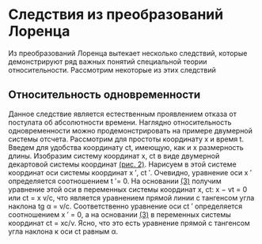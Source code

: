 # Следствия из преобразований Лоренца
Из преобразований Лоренца вытекает несколько следствий, которые демонстрируют ряд важных понятий специальной теории относительности. Рассмотрим некоторые из этих следствий
## Относительность одновременности
Данное следствие является естественным проявлением отказа от постулата об абсолютности времени. Наглядно относительность одновременности можно продемонстрировать на примере двумерной системы отсчета. Рассмотрим для простоты координату x и время t. Введем для удобства координату ct, имеющую, как и x размерность длины.
Изобразим систему координат x, ct в виде
двумерной декартовой системы координат
[(рис. 2)](img/Pasted%20image%2020240411120542.png). Нарисуем в этой системе координат
оси системы координат x ′, ct ′. Очевидно, уравнение оси x ′ определяется соотношением t ′= 0.  На основании [(3)](img/Pasted%20image%2020240411120133.png) получим уравнение этой оси в переменных системы координат x, ct: x − vt = 0 или ct = x v/c, что является уравнением прямой линии с тангенсом угла наклона tg α = v/c.
Соответственно уравнение оси ct ′ определяется соотношением x ′ = 0, а на основании [(3)](img/Pasted%20image%2020240411120133.png) в переменных системы координат ct = xc/v. Ясно, что это есть уравнение прямой с тангенсом угла наклона к оси ct равным α.